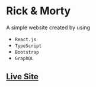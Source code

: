 # Rick & Morty

A simple website created by using
- `React.js`
- `TypeScript`
- `Bootstrap`
- `GraphQL`

## [Live Site]()